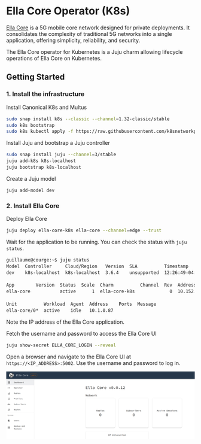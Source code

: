# Ella Core Operator (K8s)

[Ella Core](https://github.com/ellanetworks/core) is a 5G mobile core network designed for private deployments. It consolidates the complexity of traditional 5G networks into a single application, offering simplicity, reliability, and security.

The Ella Core operator for Kubernetes is a Juju charm allowing lifecycle operations of Ella Core on Kubernetes.

## Getting Started

### 1. Install the infrastructure

Install Canonical K8s and Multus

```bash
sudo snap install k8s --classic --channel=1.32-classic/stable
sudo k8s bootstrap
sudo k8s kubectl apply -f https://raw.githubusercontent.com/k8snetworkplumbingwg/multus-cni/master/deployments/multus-daemonset-thick.yml
```

Install Juju and bootstrap a Juju controller

```bash
sudo snap install juju --channel=3/stable
juju add-k8s k8s-localhost
juju bootstrap k8s-localhost
```

Create a Juju model

```bash
juju add-model dev
```

### 2. Install Ella Core

Deploy Ella Core

```bash
juju deploy ella-core-k8s ella-core --channel=edge --trust
```

Wait for the application to be running. You can check the status with `juju status`.

```bash
guillaume@courge:~$ juju status
Model  Controller     Cloud/Region   Version  SLA          Timestamp
dev    k8s-localhost  k8s-localhost  3.6.4    unsupported  12:26:49-04:00

App        Version  Status  Scale  Charm          Channel  Rev  Address         Exposed  Message
ella-core           active      1  ella-core-k8s             0  10.152.183.161  no       

Unit          Workload  Agent  Address    Ports  Message
ella-core/0*  active    idle   10.1.0.87  
```

Note the IP address of the Ella Core application.

Fetch the username and password to access the Ella Core UI

```bash
juju show-secret ELLA_CORE_LOGIN --reveal
```

Open a browser and navigate to the Ella Core UI at `https://<IP_ADDRESS>:5002`. Use the username and password to log in.

![alt text](image.png)
